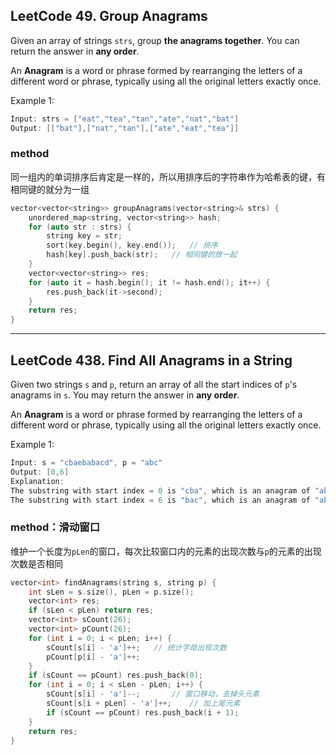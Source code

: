 ## LeetCode 49. Group Anagrams

Given an array of strings `strs`, group **the anagrams together**. You can return the answer in **any order**.

An **Anagram** is a word or phrase formed by rearranging the letters of a different word or phrase, typically using all the original letters exactly once.

Example 1:
```cpp
Input: strs = ["eat","tea","tan","ate","nat","bat"]
Output: [["bat"],["nat","tan"],["ate","eat","tea"]]
```

### method

同一组内的单词排序后肯定是一样的，所以用排序后的字符串作为哈希表的键，有相同键的就分为一组

```cpp
vector<vector<string>> groupAnagrams(vector<string>& strs) {
    unordered_map<string, vector<string>> hash;
    for (auto str : strs) {
        string key = str;
        sort(key.begin(), key.end());   // 排序
        hash[key].push_back(str);   // 相同键的放一起
    }
    vector<vector<string>> res;
    for (auto it = hash.begin(); it != hash.end(); it++) {
        res.push_back(it->second);
    }
    return res;
}
```

---

## LeetCode 438. Find All Anagrams in a String

Given two strings `s` and `p`, return an array of all the start indices of `p`'s anagrams in `s`. You may return the answer in **any order**.

An **Anagram** is a word or phrase formed by rearranging the letters of a different word or phrase, typically using all the original letters exactly once.

Example 1:
```cpp
Input: s = "cbaebabacd", p = "abc"
Output: [0,6]
Explanation:
The substring with start index = 0 is "cba", which is an anagram of "abc".
The substring with start index = 6 is "bac", which is an anagram of "abc".
```

### method：滑动窗口

维护一个长度为`pLen`的窗口，每次比较窗口内的元素的出现次数与`p`的元素的出现次数是否相同

```cpp
vector<int> findAnagrams(string s, string p) {
    int sLen = s.size(), pLen = p.size();
    vector<int> res;
    if (sLen < pLen) return res;
    vector<int> sCount(26);
    vector<int> pCount(26);
    for (int i = 0; i < pLen; i++) {
        sCount[s[i] - 'a']++;   // 统计字母出现次数
        pCount[p[i] - 'a']++;
    }
    if (sCount == pCount) res.push_back(0);
    for (int i = 0; i < sLen - pLen; i++) {
        sCount[s[i] - 'a']--;       // 窗口移动，去掉头元素
        sCount[s[i + pLen] - 'a']++;    // 加上尾元素
        if (sCount == pCount) res.push_back(i + 1);
    }
    return res;
}
```